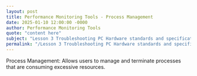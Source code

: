 ```yaml
---
layout: post
title: Performance Monitoring Tools - Process Management
date: 2025-01-10 12:00:00 -0000
author: Performance Monitoring Tools
quote: "content here"
subject: "Lesson 3 Troubleshooting PC Hardware standards and specifications"
permalink: "/Lesson 3 Troubleshooting PC Hardware standards and specifications/Performance Monitoring Tools/Performance Monitoring Tools - Process Management"
---
```


Process Management: Allows users to manage and terminate processes that are consuming excessive resources.
